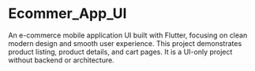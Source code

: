 # Ecommer_App_UI
An e-commerce mobile application UI built with Flutter, focusing on clean modern design and smooth user experience. This project demonstrates product listing, product details, and cart pages. It is a UI-only project without backend or architecture.
